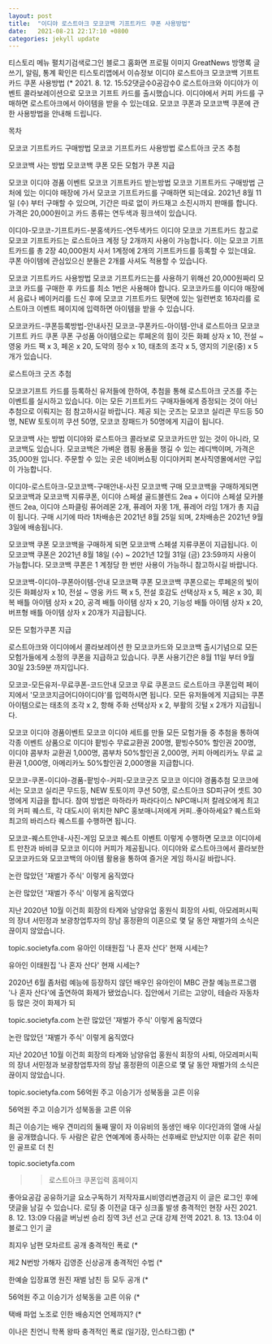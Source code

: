 ```yaml
---
layout: post
title:  "이디야 로스트아크 모코코백 기프트카드 쿠폰 사용방법"
date:   2021-08-21 22:17:10 +0800
categories: jekyll update
---
```

티스토리 메뉴 펼치기검색로그인
블로그 홈화면
프로필 이미지
GreatNews
방명록
글쓰기, 알림, 통계 확인은 티스토리앱에서
이슈정보
이디야 로스트아크 모코코백 기프트카드 쿠폰 사용방법
$%@#%@%$(*
2021. 8. 12. 15:52댓글수0공감수0
로스트아크와 이디야가 이벤트 콜라보레이션으로 모코코 기프트 카드를 출시했습니다. 이디야에서 커피 카드를 구매하면 로스트아크에서 아이템을 받을 수 있는데요. 모코코 쿠폰과 모코코백 쿠폰에 관한 사용방법을 안내해 드립니다.

 

목차

모코코 기프트카드 구매방법
모코코 기프트카드 사용방법
로스트아크 굿즈 추첨

모코코백 사는 방법
모코코백 쿠폰
모든 모험가 쿠폰 지급

모코코 이디야 경품 이벤트
모코코 기프트카드 받는방법
모코코 기프트카드 구매방법 근처에 있는 이디야 매장에 가서 모코코 기프트카드를 구매하면 되는데요. 2021년 8월 11일 (수) 부터 구매할 수 있으며, 기간은 따로 없이 카드재고 소진시까지 판매를 합니다. 가격은 20,000원이고 카드 종류는 연두색과 핑크색이 있습니다.

 

이디야-모코코-기프트카드-분홍색카드-연두색카드
이디야 모코코 기프트카드
참고로 모코코 기프트카드는 로스트아크 계정 당 2개까지 사용이 가능합니다. 이는 모코코 기프트카드를 총 2장 40,000원치 사서 1계정에 2개의 기프트카드를 등록할 수 있는데요. 쿠폰 아이템에 관심있으신 분들은 2개를 사셔도 적용할 수 있습니다.

모코코 기프트카드 사용방법
모코코 기프트카드는를 사용하기 위해선 20,000원짜리 모코코 카드를 구매한 후 카드를 최소 1번은 사용해야 합니다. 모코코카드를 이디야 매장에서 음료나 베이커리를 드신 후에 모코코 기프트카드 뒷면에 있는 일련번호 16자리를 로스트아크 이벤트 페이지에 입력하면 아이템을 받을 수 있습니다.

 

모코코카드-쿠폰등록방법-안내사진
모코코-쿠폰카드-아이템-안내
로스트아크 모코코기프트 카드 쿠폰
쿠폰 구성품 아이템으로는 루페온의 힘이 깃든 화폐 상자 x 10, 전설 ~ 영웅 카드 팩 x 3, 페온 x 20, 도약의 정수 x 10, 태초의 조각 x 5, 영지의 기운(중) x 5개가 있습니다.

로스트아크 굿즈 추첨
 

모코코기프트 카드를 등록하신 유저들에 한하여, 추첨을 통해 로스트아크 굿즈를 주는 이벤트를 실시하고 있습니다. 이는 모든 기프트카드 구매자들에게 증정되는 것이 아닌 추첨으로 이뤄지는 점 참고하시길 바랍니다. 제공 되는 굿즈는 모코코 실리콘 무드등 50명, NEW 토토이끼 쿠션 50명, 모코코 장패드가 50명에게 지급이 됩니다.

모코코백 사는 방법
이디야와 로스트아크 콜라보로 모코코카드만 있는 것이 아니라, 모코코백도 있습니다. 모코코백은 가벼운 캠핑 용품을 챙길 수 있는 레디백이며, 가격은 35,000원 입니다. 주문할 수 있는 곳은 네이버쇼핑 이디야커피 본사직영몰에서만 구입이 가능합니다.

 

이디야-로스트아크-모코코백-구매안내-사진
모코코백 구매
모코코백을 구매하게되면 모코코백과 모코코백 지류쿠폰, 이디야 스페셜 골드블렌드 2ea + 이디야 스페셜 모카블렌드 2ea, 이디야 스파클링 퓨어레몬 2개, 퓨레어 자몽 1개, 퓨레어 라임 1개가 총 지급이 됩니다. 구매 시기에 따라 1차배송은 2021년 8월 25일 되며, 2차배송은 2021년 9월 3일에 배송됩니다.

 

모코코백 쿠폰
모코코백을 구매하게 되면 모코코백 스페셜 지류쿠폰이 지급됩니다. 이 모코코백 쿠폰은 2021년 8월 18일 (수) ~ 2021년 12월 31일 (금) 23:59까지 사용이 가능합니다. 모코코백 쿠폰은 1 계정당 한 번만 사용이 가능하니 참고하시길 바랍니다.

 

모코코백-이디야-쿠폰아이템-안내
모코코팩 쿠폰
모코코백 쿠폰으로는 루페온의 빛이 깃든 화폐상자 x 10, 전설 ~ 영웅 카드 팩 x 5, 전설 호감도 선택상자 x 5, 페온 x 30, 회복 배틀 아이템 상자 x 20, 공격 배틀 아이템 상자 x 20, 기능성 배틀 아이템 상자 x 20, 버프형 배틀 아이템 상자 x 20개가 지급됩니다.

모든 모험가쿠폰 지급
 

로스트아크와 이디야에서 콜라보레이션 한 모코코카드와 모코코백 출시기념으로 모든 모험가들에게 소정의 쿠폰을 지급하고 있습니다. 쿠폰 사용기간은 8월 11일 부터 9월 30일 23:59분 까지입니다.

 

모코코-모든유저-무료쿠폰-코드안내
모코코 무료 쿠폰코드
로스트아크 쿠폰입력 페이지에서 '모코코지금어디야이디야'를 입력하시면 됩니다. 모든 유저들에게 지급되는 쿠폰 아이템으로는 태초의 조각 x 2, 항해 주화 선택상자 x 2, 부활의 깃털 x 2개가 지급됩니다.

모코코 이디야 경품이벤트
모코코 이디야 세트를 만들 모든 모험가들 중 추첨을 통하여 각종 이벤트 상품으로 이디야 팥빙수 무료교환권 200명, 팥빙수50% 할인권 200명, 이디야 콤부차 교환권 1,000명, 콤부차 50%할인권 2,000명, 커피 아메리카노 무료 교환권 1,000명, 아메리카노 50%할인권 2,000명을 지급합니다.

 

모코코-쿠폰-이디야-경품-팥빙수-커피-모코코굿즈
모코코 이디야 경품추첨
모코코에서는 모코코 실리콘 무드등,  NEW 토토이끼 쿠션 50명, 로스트아크 SD피규어 셋트 30명에게 지급을 합니다. 참여 방법은 마하라카 파라다이스 NPC매니저 칼레오에게 최고의 커피 퀘스트, 각 대도시이 위치한 NPC 홍보매니저에게 커피..좋아하세요? 퀘스트와 최고의 바리스타 퀘스트를 수행하면 됩니다.

 

모코코-퀘스트안내-사진-게임
모코코 퀘스트 이벤트
이렇게 수행하면 모코코 이디야세트 만찬과 바비큐 모코코 이디야 커피가 제공됩니다. 이디야와 로스트아크에서 콜라보한 모코코카드와 모코코백의 아이템 활용을 통하여 즐거운 게임 하시길 바랍니다.

 

논란 많았던 '재벌가 주식' 이렇게 움직였다

 
논란 많았던 '재벌가 주식' 이렇게 움직였다

지난 2020년 10월 이건희 회장의 타계와 남양유업 홍원식 회장의 사퇴, 아모레퍼시픽의 장녀 서민정과 보광창업투자의 장남 홍정환의 이혼으로 몇 달 동안 재벌가의 소식은 끊이지 않았습니다.

topic.societyfa.com
유아인 이태원집 '나 혼자 산다' 현재 시세는?

 
유아인 이태원집 '나 혼자 산다' 현재 시세는?

2020년 6월 좀처럼 예능에 등장하지 않던 배우인 유아인이 MBC 관찰 예능프로그램 '나 혼자 산다'에 출연하여 화제가 됐었습니다. 집안에서 기르는 고양이, 테슬라 자동차 등 많은 것이 화제가 되

topic.societyfa.com
논란 많았던 '재벌가 주식' 이렇게 움직였다

 
논란 많았던 '재벌가 주식' 이렇게 움직였다

지난 2020년 10월 이건희 회장의 타계와 남양유업 홍원식 회장의 사퇴, 아모레퍼시픽의 장녀 서민정과 보광창업투자의 장남 홍정환의 이혼으로 몇 달 동안 재벌가의 소식은 끊이지 않았습니다.

topic.societyfa.com
56억원 주고 이승기가 성북동을 고른 이유

 
56억원 주고 이승기가 성북동을 고른 이유

최근 이승기는 배우 견미리의 둘째 딸이 자 이유비의 동생인 배우 이다인과의 열애 사실을 공개했습니다. 두 사람은 같은 연예계에 종사하는 선후배로 만났지만 이후 같은 취미인 골프로 더 친

topic.societyfa.com
 

>>로스트아크 쿠폰입력 홈페이지


좋아요공감
공유하기글 요소구독하기
저작자표시비영리변경금지
이 글은 로그인 후에 댓글을 남길 수 있습니다.
로딩 중
이전글
대구 싱크홀 발생 충격적인 현장 사진
2021. 8. 12. 13:09
다음글
버닝썬 승리 징역 3년 선고 군대 강제 전역
2021. 8. 13. 13:04
이 블로그 인기 글

최지우 남편 모차르트 공개 충격적인 폭로
$%@#%@%$(*

제2 N번방 가해자 김영준 신상공개 충격적인 수법
$%@#%@%$(*

한예슬 입장표명 원진 재벌 남친 등 모두 공개
$%@#%@%$(*

56억원 주고 이승기가 성북동을 고른 이유
$%@#%@%$(*

택배 파업 노조로 인한 배송지연 언제까지?
$%@#%@%$(*

이나은 친언니 학폭 왕따 충격적인 폭로 (일기장, 인스타그램)
$%@#%@%$(*